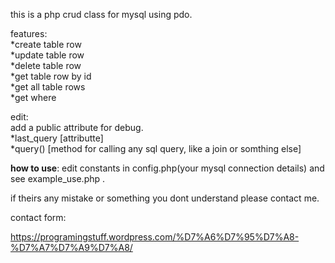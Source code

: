 this is a php crud class for mysql using pdo.

features: <br>
*create table row<br>
*update table row<br>
*delete table row<br>
*get table row by id<br>
*get all table rows<br>
*get where<br>

edit:<br>
add a public attribute for debug.<br>
*last_query [attributte]<br>
*query() [method for calling any sql query, like a join or somthing else]



<b>how to use</b>: edit constants in config.php(your mysql connection details)
 and see example_use.php .

if theirs any mistake or something you dont understand please contact me.

contact form:

https://programingstuff.wordpress.com/%D7%A6%D7%95%D7%A8-%D7%A7%D7%A9%D7%A8/



